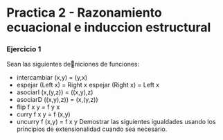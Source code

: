# Practica 2 - Razonamiento ecuacional e induccion estructural
### Ejercicio 1
Sean las siguientes deniciones de funciones:
- intercambiar (x,y) = (y,x)
- espejar (Left x) = Right x
  espejar (Right x) = Left x
- asociarI (x,(y,z)) = ((x,y),z)
- asociarD ((x,y),z)) = (x,(y,z))
- flip f x y = f y x
- curry f x y = f (x,y)
- uncurry f (x,y) = f x y
Demostrar las siguientes igualdades usando los principios de extensionalidad cuando sea necesario.
